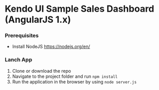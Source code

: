 # Kendo UI Sample Sales Dashboard (AngularJS 1.x)

### Prerequisites

- Install NodeJS https://nodejs.org/en/

### Lanch App

1. Clone or download the repo
2. Navigate to the project folder and run `npm install`
3. Run the application in the browser by using `node server.js`
